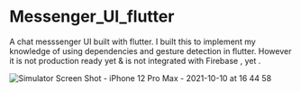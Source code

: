 # Messenger_UI_flutter
 A chat messsenger UI built with flutter.
 I built this to implement my knowledge of using dependencies and gesture detection in flutter.
 However it is not production ready yet & is not integrated with Firebase  , yet .
 
 

![Simulator Screen Shot - iPhone 12 Pro Max - 2021-10-10 at 16 44 58](https://user-images.githubusercontent.com/77092646/136694144-ae6945ae-19f1-4c8a-aa36-e3d68d5cb7e1.png)
